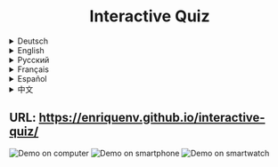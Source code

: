 <h1 align="center">Interactive Quiz</h1>

<details>
<summary>Deutsch</summary>
Willkommen zur Interaktiven Quiz-App! Fordere dich heraus und teste dein Wissen mit dieser unterhaltsamen und fesselnden Anwendung. Beantworte Fragen schnell und präzise, um Punkte für richtige Antworten zu verdienen und deine Expertise zu prüfen. Egal, ob du ein Trivia-Enthusiast bist oder einfach nur nach einer Möglichkeit suchst, mehr zu lernen und dabei Spaß zu haben, probiere es jetzt aus!

Eigenschaften
* Zeitgesteuertes Quiz: Stelle dein Wissen auf die Probe mit einem Zeitlimit für jede Frage.
* Punkteverfolgung: Behalte deine Punkte im Auge mit einer Aufschlüsselung von richtigen und falschen Antworten.
* Multiple Choice: Beantworte Multiple-Choice-Fragen, um im Quiz voranzukommen.
* Interaktive Benutzeroberfläche: Benutzerfreundliches Design mit flüssigen Animationen und Übergängen.
* Responsives Design: Genieße die App auf verschiedenen Geräten mit einem benutzerfreundlichen responsiven Design.
</details>

<details>
<summary>English</summary>
Welcome to the Interactive Quiz App! Challenge yourself and test your knowledge with this fun and engaging application. Answer questions quickly and accurately to earn points for correct answers and test your expertise. Whether you're a trivia enthusiast or just looking for a way to learn more while having fun, try it now!

Features
* Timed Quiz: Put your knowledge to the test with a time limit for each question.
* Score Tracking: Keep track of your scores with a tally of correct and wrong answers.
* Multiple Choice: Answer multiple-choice questions to advance through the quiz.
* Interactive Interface: User-friendly design with smooth animations and transitions.
* Responsive Design: Enjoy the app on various devices with a user-friendly responsive design.
</details>


<details>
<summary>Русский</summary>
Добро пожаловать в интерактивное приложение викторины! Поставьте себя на испытание и проверьте свои знания с этим веселым и увлекательным приложением. Отвечайте на вопросы быстро и точно, чтобы заработать очки за правильные ответы и проверить свою экспертизу. Будь вы любителем викторин или просто ищете способ учиться больше, получая удовольствие, попробуйте это сейчас!

Особенности
* Время на вопрос: Поставьте свои знания на испытание с ограничением времени для каждого вопроса.
* Отслеживание очков: Отслеживайте свои очки с подсчетом правильных и неправильных ответов.
* Множественный выбор: Отвечайте на вопросы с множественным выбором, чтобы продвигаться по викторине.
* Интерактивный интерфейс: Пользовательский дизайн с плавными анимациями и переходами.
* Адаптивный дизайн: Наслаждайтесь приложением на различных устройствах с удобным адаптивным дизайном.
</details>

<details>
<summary>Français</summary>
Bienvenue dans l'application de quiz interactif ! Mettez-vous au défi et testez vos connaissances avec cette application amusante et captivante. Répondez rapidement et précisément aux questions pour gagner des points pour les bonnes réponses et évaluer votre expertise. Que vous soyez un amateur de questions triviales ou simplement à la recherche d'un moyen d'en apprendre davantage tout en vous amusant, essayez-le dès maintenant !

Fonctionnalités
* Quiz chronométré : Mettez vos connaissances à l'épreuve avec une limite de temps pour chaque question.
* Suivi des scores : Gardez une trace de vos scores avec un décompte des bonnes et des mauvaises réponses.
* Choix multiples : Répondez à des questions à choix multiples pour avancer dans le quiz.
* Interface interactive : Design convivial avec des animations et des transitions fluides.
* Design adaptable : Profitez de l'application sur différents appareils avec un design adaptatif convivial.
</details>

<details>
<summary>Español</summary>
¡Bienvenido a la Aplicación de Quiz Interactivo! ¡Desafíate a ti mismo y pon a prueba tus conocimientos con esta aplicación divertida y atractiva! Responde rápidamente y con precisión a las preguntas para ganar puntos por respuestas correctas y poner a prueba tu experiencia. Ya seas un entusiasta de la trivia o simplemente estés buscando una forma de aprender más mientras te diviertes, ¡pruébalo ahora!

Características
* Quiz Cronometrado: Pon a prueba tus conocimientos con un límite de tiempo para cada pregunta.
* Seguimiento de Puntaje: Lleva un registro de tus puntajes con un recuento de respuestas correctas e incorrectas.
* Opción Múltiple: Responde preguntas de opción múltiple para avanzar en el quiz.
* Interfaz Interactiva: Diseño amigable con animaciones y transiciones fluidas.
* Diseño Responsivo: Disfruta de la aplicación en diferentes dispositivos con un diseño responsivo amigable.
</details>

<details>
<summary>中文</summary>
欢迎使用交互式问答应用！挑战自我，通过这个有趣而引人入胜的应用测试您的知识。快速而准确地回答问题，赚取正确答案的分数，测试您的专业知识。无论您是题库爱好者还是寻找一种在享受乐趣的同时学到更多知识的方式，立即尝试！

特点
* 限时问答：在每个问题的时间限制内测试您的知识。
* 分数跟踪：在您通过问答过程中跟踪您的得分，统计正确和错误答案。
* 多项选择：回答多项选择题，以推进问答。
* 交互界面：友好的设计，流畅的动画和过渡效果。
* 响应式设计：在各种设备上使用用户友好的响应式设计，尽情享受这个应用。
</details>

## URL: https://enriquenv.github.io/interactive-quiz/

![Demo on computer](assets/img/computer.gif)
![Demo on smartphone](assets/img/mobile.gif) ![Demo on smartwatch](assets/img/watch.gif)